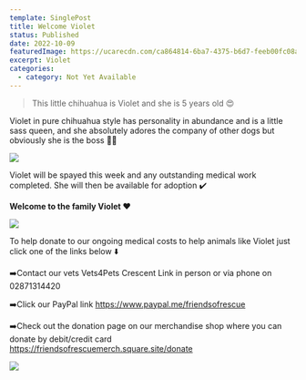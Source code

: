 ```yaml
---
template: SinglePost
title: Welcome Violet
status: Published
date: 2022-10-09
featuredImage: https://ucarecdn.com/ca864814-6ba7-4375-b6d7-feeb00fc08a1/-/crop/1052x673/13,486/-/preview/
excerpt: Violet
categories:
  - category: Not Yet Available
---
```

> This little chihuahua is Violet and she is 5 years old 😍

Violet in pure chihuahua style has personality in abundance and is a little sass queen, and she absolutely adores the company of other dogs but obviously she is the boss 👸🏻 

![](https://ucarecdn.com/3ce8eed3-a9e4-4ec7-94f7-e133898bb7e5/)

Violet will be spayed this week and any outstanding medical work completed. She will then be available for adoption ✔️ 

**Welcome to the family Violet ❤️**

![](https://ucarecdn.com/e279e828-0003-496c-b466-9de10a0c2c9a/)

To help donate to our ongoing medical costs to help animals like Violet just click one of the links below ⬇️ 

➡️Contact our vets Vets4Pets Crescent Link in person or via phone on 02871314420

➡️Click our PayPal link
https://www.paypal.me/friendsofrescue

➡️Check out the donation page on our merchandise shop where you can donate by debit/credit card
https://friendsofrescuemerch.square.site/donate

![](https://ucarecdn.com/9306eb87-31a4-4b04-bd59-737f3665b3c1/)